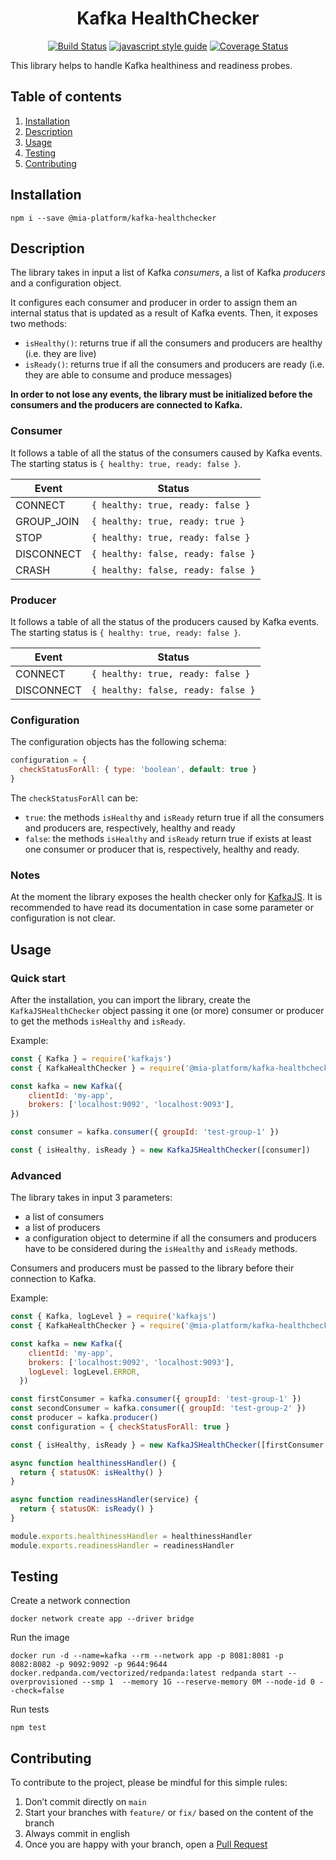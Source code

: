 <div align="center">

# Kafka HealthChecker

[![Build Status][github-actions-svg]][github-actions]
[![javascript style guide][standard-mia-svg]][standard-mia]
[![Coverage Status][coverall-svg]][coverall-io]

</div>

This library helps to handle Kafka healthiness and readiness probes.

## Table of contents
1. [Installation](#installation)
2. [Description](#description)
3. [Usage](#usage)
4. [Testing](#testing)
5. [Contributing](#contributing)

## Installation <a name="installation"></a>

```
npm i --save @mia-platform/kafka-healthchecker
```

## Description <a name="description"></a>
The library takes in input a list of Kafka *consumers*, a list of Kafka *producers* and a configuration object.

It configures each consumer and producer in order to assign them an internal status that is updated as a result of Kafka events. Then, it exposes two methods:
- `isHealthy()`: returns true if all the consumers and producers are healthy (i.e. they are live)
- `isReady()`: returns true if all the consumers and producers are ready (i.e. they are able to consume and produce messages)

**In order to not lose any events, the library must be initialized before the consumers and the producers are connected to Kafka.**

### Consumer
It follows a table of all the status of the consumers caused by Kafka events. The starting status is `{ healthy: true, ready: false }`.

| Event | Status |
| ----------- | ----------- |
| CONNECT | `{ healthy: true, ready: false }` |
| GROUP_JOIN | `{ healthy: true, ready: true }` |
| STOP   | `{ healthy: true, ready: false }` |
| DISCONNECT | `{ healthy: false, ready: false }` |
| CRASH | `{ healthy: false, ready: false }` |

### Producer
It follows a table of all the status of the producers caused by Kafka events. The starting status is `{ healthy: true, ready: false }`.

| Event | Status |
| ----------- | ----------- |
| CONNECT | `{ healthy: true, ready: false }` |
| DISCONNECT | `{ healthy: false, ready: false }` |

### Configuration
The configuration objects has the following schema:

```javascript
configuration = {
  checkStatusForAll: { type: 'boolean', default: true }
}
```
The `checkStatusForAll` can be:
- `true`: the methods `isHealthy` and `isReady` return true if all the consumers and producers are, respectively, healthy and ready
- `false`: the methods `isHealthy` and `isReady` return true if exists at least one consumer or producer that is, respectively, healthy and ready.

### Notes
At the moment the library exposes the health checker only for [KafkaJS](https://kafka.js.org/). It is recommended to have read its documentation in case some parameter or configuration is not clear.

## Usage <a name="usage"></a>

### Quick start
After the installation, you can import the library, create the `KafkaJSHealthChecker` object passing it one (or more) consumer or producer to get the methods `isHealthy` and `isReady`.

Example:

```javascript
const { Kafka } = require('kafkajs')
const { KafkaHealthChecker } = require('@mia-platform/kafka-healthchecker')

const kafka = new Kafka({
    clientId: 'my-app',
    brokers: ['localhost:9092', 'localhost:9093'],
})

const consumer = kafka.consumer({ groupId: 'test-group-1' })

const { isHealthy, isReady } = new KafkaJSHealthChecker([consumer])
```

### Advanced
The library takes in input 3 parameters:
- a list of consumers
- a list of producers
- a configuration object to determine if all the consumers and producers have to be considered during the `isHealthy` and `isReady` methods.

Consumers and producers must be passed to the library before their connection to Kafka.

Example:

```javascript
const { Kafka, logLevel } = require('kafkajs')
const { KafkaHealthChecker } = require('@mia-platform/kafka-healthchecker')

const kafka = new Kafka({
    clientId: 'my-app',
    brokers: ['localhost:9092', 'localhost:9093'],
    logLevel: logLevel.ERROR,
  })

const firstConsumer = kafka.consumer({ groupId: 'test-group-1' })
const secondConsumer = kafka.consumer({ groupId: 'test-group-2' })
const producer = kafka.producer()
const configuration = { checkStatusForAll: true }

const { isHealthy, isReady } = new KafkaJSHealthChecker([firstConsumer, secondConsumer], [producer], configuration)

async function healthinessHandler() {
  return { statusOK: isHealthy() }
}

async function readinessHandler(service) {
  return { statusOK: isReady() }
}

module.exports.healthinessHandler = healthinessHandler
module.exports.readinessHandler = readinessHandler
```

## Testing <a name="testing"></a>

Create a network connection

```
docker network create app --driver bridge
```

Run the image
```
docker run -d --name=kafka --rm --network app -p 8081:8081 -p 8082:8082 -p 9092:9092 -p 9644:9644 docker.redpanda.com/vectorized/redpanda:latest redpanda start --overprovisioned --smp 1  --memory 1G --reserve-memory 0M --node-id 0 --check=false
```

Run tests

```
npm test
```

## Contributing <a name="contributing"></a>
To contribute to the project, please be mindful for this simple rules:
1. Don’t commit directly on `main`
2. Start your branches with `feature/` or `fix/` based on the content of the branch
3. Always commit in english
4. Once you are happy with your branch, open a [Pull Request][pull-request]

[standard-mia-svg]: https://img.shields.io/badge/code_style-standard--mia-orange.svg
[standard-mia]: https://github.com/mia-platform/eslint-config-mia

[coverall-svg]: https://coveralls.io/repos/github/mia-platform/kafka-healthchecker/badge.svg?branch=main
[coverall-io]: https://coveralls.io/github/mia-platform/kafka-healthchecker?branch=main

[github-actions-svg]: https://github.com/mia-platform/flow-manager-client/actions/workflows/node.js.yml/badge.svg
[github-actions]: https://github.com/mia-platform/kafka-healthchecker/actions

[pull-request]: https://github.com/mia-platform/kafka-healthchecker/pulls